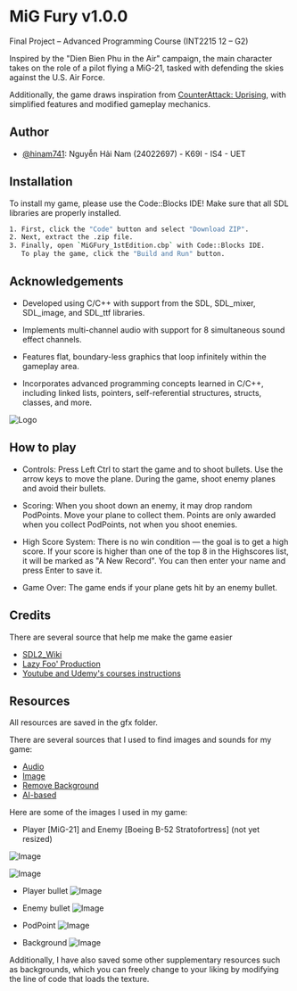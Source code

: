 
# MiG Fury v1.0.0
Final Project – Advanced Programming Course (INT2215 12 – G2)

Inspired by the "Dien Bien Phu in the Air" campaign, the main character takes on the role of a pilot flying a MiG-21, tasked with defending the skies against the U.S. Air Force.

Additionally, the game draws inspiration from [CounterAttack: Uprising](https://store.steampowered.com/app/451600/CounterAttack_Uprising/), with simplified features and modified gameplay mechanics.


## Author

- [@hinam741](https://www.github.com/hinam741): Nguyễn Hải Nam (24022697) - K69I - IS4 - UET


## Installation

To install my game, please use the Code::Blocks IDE!
Make sure that all SDL libraries are properly installed.

```bash
1. First, click the "Code" button and select "Download ZIP".
2. Next, extract the .zip file.
3. Finally, open `MiGFury_1stEdition.cbp` with Code::Blocks IDE.
   To play the game, click the "Build and Run" button.
```

## Acknowledgements
* Developed using C/C++ with support from the SDL, SDL_mixer, SDL_image, and SDL_ttf libraries.

* Implements multi-channel audio with support for 8 simultaneous sound effect channels.

* Features flat, boundary-less graphics that loop infinitely within the gameplay area.

* Incorporates advanced programming concepts learned in C/C++, including linked lists, pointers, self-referential structures, structs, classes, and more.

![Logo](https://github.com/user-attachments/assets/58fd2c07-611b-465a-8d78-6a43fb2a8e4f)

## How to play

* Controls:
Press Left Ctrl to start the game and to shoot bullets. Use the arrow keys to move the plane. During the game, shoot enemy planes and avoid their bullets.

* Scoring:
When you shoot down an enemy, it may drop random PodPoints. Move your plane to collect them. Points are only awarded when you collect PodPoints, not when you shoot enemies.

* High Score System:
There is no win condition — the goal is to get a high score. If your score is higher than one of the top 8 in the Highscores list, it will be marked as "A New Record". You can then enter your name and press Enter to save it.

* Game Over:
The game ends if your plane gets hit by an enemy bullet.

## Credits

There are several source that help me make the game easier
 - [SDL2_Wiki](https://wiki.libsdl.org/SDL2/FrontPage)
 - [Lazy Foo' Production](https://lazyfoo.net/tutorials/SDL/index.php)
 - [Youtube and Udemy's courses instructions](https://www.youtube.com/)


## Resources

All resources are saved in the gfx folder.

There are several sources that I used to find images and sounds for my game:

 - [Audio](https://www.youtube.com/playlist?list=PL7Ra2mJBhymKUGzbngs3rMRqFTb9EFOQG)
 - [Image](https://www.google.com/)
 - [Remove Background](https://www.remove.bg/)
 - [AI-based](https://chatgpt.com/)

Here are some of the images I used in my game:

- Player [MiG-21] and Enemy [Boeing B-52 Stratofortress] (not yet resized)

![Image](https://github.com/user-attachments/assets/f3261175-aa0d-41f0-93fb-fbd8b028dda7)

![Image](https://github.com/user-attachments/assets/2f730c81-83c7-484e-a866-745305ac3161)

- Player bullet
![Image](https://github.com/user-attachments/assets/95b73b6c-5cd7-4f0a-b1f7-f50e66eadf03)       

- Enemy bullet
![Image](https://github.com/user-attachments/assets/a2e5a86a-094c-42cb-8c29-d396bd66e959)

- PodPoint
![Image](https://github.com/user-attachments/assets/a80fff6f-cc5b-48f3-b2cd-1f9ee2eb96d0)

- Background
![Image](https://github.com/user-attachments/assets/884c8a42-ddc5-44de-8626-4905e13a89a0)

Additionally, I have also saved some other supplementary resources such as backgrounds, which you can freely change to your liking by modifying the line of code that loads the texture.


